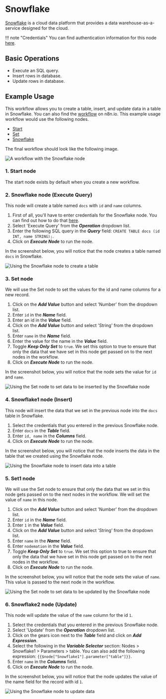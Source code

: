 # Snowflake

[Snowflake](https://snowflake.com) is a cloud data platform that provides a data warehouse-as-a-service designed for the cloud.

!!! note "Credentials"
    You can find authentication information for this node [here](/integrations/builtin/credentials/snowflake/).


## Basic Operations

* Execute an SQL query.
* Insert rows in database.
* Update rows in database.

## Example Usage

This workflow allows you to create a table, insert, and update data in a table in Snowflake. You can also find the [workflow](https://n8n.io/workflows/824) on n8n.io. This example usage workflow would use the following nodes.
- [Start](/integrations/builtin/core-nodes/n8n-nodes-base.start/)
- [Set](/integrations/builtin/core-nodes/n8n-nodes-base.set/)
- [Snowflake]()

The final workflow should look like the following image.

![A workflow with the Snowflake node](/_images/integrations/builtin/app-nodes/snowflake/workflow.png)

### 1. Start node

The start node exists by default when you create a new workflow.


### 2. Snowflake node (Execute Query)

This node will create a table named `docs` with `id` and `name` columns.

1. First of all, you'll have to enter credentials for the Snowflake node. You can find out how to do that [here](/integrations/builtin/credentials/snowflake/).
2. Select 'Execute Query' from the ***Operation*** dropdown list.
3. Enter the following SQL query in the ***Query*** field: `CREATE TABLE docs (id INT, name STRING);`.
4. Click on ***Execute Node*** to run the node.

In the screenshot below, you will notice that the node creates a table named `docs` in Snowflake.

![Using the Snowflake node to create a table](/_images/integrations/builtin/app-nodes/snowflake/snowflake_node.png)


### 3. Set node

We will use the Set node to set the values for the id and name columns for a new record.

1. Click on the ***Add Value*** button and select 'Number' from the dropdown list.
2. Enter `id` in the ***Name*** field.
3. Enter an id in the ***Value*** field.
3. Click on the ***Add Value*** button and select 'String' from the dropdown list.
4. Enter `name` in the ***Name*** field.
5. Enter the value for the name in the ***Value*** field.
6. Toggle ***Keep Only Set*** to `true`. We set this option to true to ensure that only the data that we have set in this node get passed on to the next nodes in the workflow.
7. Click on ***Execute Node*** to run the node.

In the screenshot below, you will notice that the node sets the value for `id` and `name`.

![Using the Set node to set data to be inserted by the Snowflake node](/_images/integrations/builtin/app-nodes/snowflake/set_node.png)

### 4. Snowflake1 node (Insert)

This node will insert the data that we set in the previous node into the `docs` table in Snowflake.

1. Select the credentials that you entered in the previous Snowflake node.
2. Enter `docs` in the ***Table*** field.
3. Enter `id, name` in the ***Columns*** field.
4. Click on ***Execute Node*** to run the node.

In the screenshot below, you will notice that the node inserts the data in the table that we created using the Snowflake node.

![Using the Snowflake node to insert data into a table](/_images/integrations/builtin/app-nodes/snowflake/snowflake1_node.png)

### 5. Set1 node

We will use the Set node to ensure that only the data that we set in this node gets passed on to the next nodes in the workflow. We will set the value of `name` in this node.

1. Click on the ***Add Value*** button and select 'Number' from the dropdown list.
2. Enter `id` in the ***Name*** field.
3. Enter `1` in the ***Value*** field.
4. Click on the ***Add Value*** button and select 'String' from the dropdown list.
5. Enter `name` in the ***Name*** field.
6. Enter `nodemation` in the ***Value*** field.
7. Toggle ***Keep Only Set*** to `true`. We set this option to true to ensure that only the data that we have set in this node get passed on to the next nodes in the workflow.
8. Click on ***Execute Node*** to run the node.

In the screenshot below, you will notice that the node sets the value of `name`. This value is passed to the next node in the workflow.

![Using the Set node to set data to be updated by the Snowflake node](/_images/integrations/builtin/app-nodes/snowflake/set1_node.png)

### 6. Snowflake2 node (Update)

This node will update the value of the `name` column for the id `1`.

1. Select the credentials that you entered in the previous Snowflake node.
2. Select 'Update' from the ***Operation*** dropdown list.
3. Click on the gears icon next to the ***Table*** field and click on ***Add Expression***.
4. Select the following in the ***Variable Selector*** section: Nodes > Snowflake1 > Parameters > table. You can also add the following expression: `{{$node["Snowflake1"].parameter["table"]}}`.
4. Enter `name` in the ***Columns*** field.
5. Click on ***Execute Node*** to run the node.

In the screenshot below, you will notice that the node updates the value of the name field for the record with id `1`.

![Using the Snowflake node to update data](/_images/integrations/builtin/app-nodes/snowflake/snowflake2_node.png)

